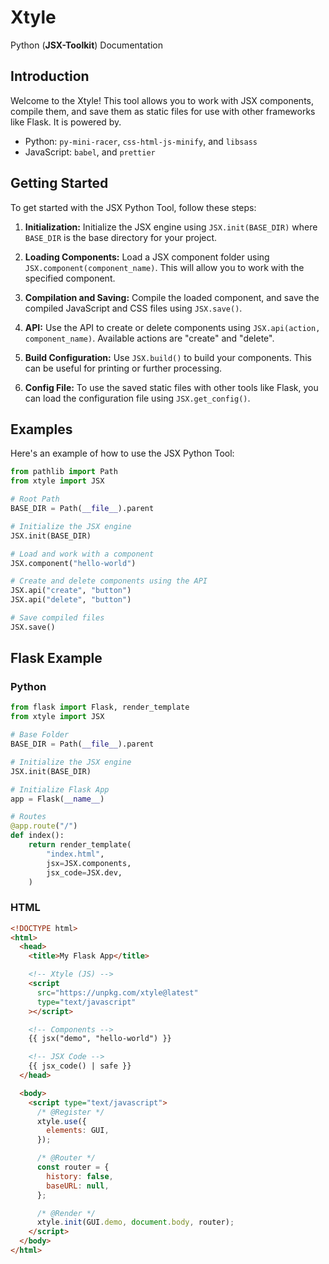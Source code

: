 # Xtyle

Python (**JSX-Toolkit**) Documentation

## Introduction

Welcome to the Xtyle! This tool allows you to work with JSX components, compile them, and save them as static files for use with other frameworks like Flask. It is powered by.

- Python: `py-mini-racer`, `css-html-js-minify`, and `libsass`
- JavaScript: `babel`, and `prettier`

## Getting Started

To get started with the JSX Python Tool, follow these steps:

1. **Initialization:** Initialize the JSX engine using `JSX.init(BASE_DIR)` where `BASE_DIR` is the base directory for your project.

2. **Loading Components:** Load a JSX component folder using `JSX.component(component_name)`. This will allow you to work with the specified component.

3. **Compilation and Saving:** Compile the loaded component, and save the compiled JavaScript and CSS files using `JSX.save()`.

4. **API:** Use the API to create or delete components using `JSX.api(action, component_name)`. Available actions are "create" and "delete".

5. **Build Configuration:** Use `JSX.build()` to build your components. This can be useful for printing or further processing.

6. **Config File:** To use the saved static files with other tools like Flask, you can load the configuration file using `JSX.get_config()`.

## Examples

Here's an example of how to use the JSX Python Tool:

```python
from pathlib import Path
from xtyle import JSX

# Root Path
BASE_DIR = Path(__file__).parent

# Initialize the JSX engine
JSX.init(BASE_DIR)

# Load and work with a component
JSX.component("hello-world")

# Create and delete components using the API
JSX.api("create", "button")
JSX.api("delete", "button")

# Save compiled files
JSX.save()
```

## Flask Example

### Python

```python
from flask import Flask, render_template
from xtyle import JSX

# Base Folder
BASE_DIR = Path(__file__).parent

# Initialize the JSX engine
JSX.init(BASE_DIR)

# Initialize Flask App
app = Flask(__name__)

# Routes
@app.route("/")
def index():
    return render_template(
        "index.html",
        jsx=JSX.components,
        jsx_code=JSX.dev,
    )
```

### HTML

```html
<!DOCTYPE html>
<html>
  <head>
    <title>My Flask App</title>

    <!-- Xtyle (JS) -->
    <script
      src="https://unpkg.com/xtyle@latest"
      type="text/javascript"
    ></script>

    <!-- Components -->
    {{ jsx("demo", "hello-world") }}

    <!-- JSX Code -->
    {{ jsx_code() | safe }}
  </head>

  <body>
    <script type="text/javascript">
      /* @Register */
      xtyle.use({
        elements: GUI,
      });

      /* @Router */
      const router = {
        history: false,
        baseURL: null,
      };

      /* @Render */
      xtyle.init(GUI.demo, document.body, router);
    </script>
  </body>
</html>
```

